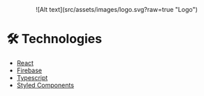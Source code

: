 <div align="center">
![Alt text](src/assets/images/logo.svg?raw=true "Logo")
  </div>

# 🛠 Technologies

- [React](https://reactjs.org/)
- [Firebase](https://firebase.google.com/)
- [Typescript](https://reactjs.org/)
- [Styled Components](https://styled-components.com/)
